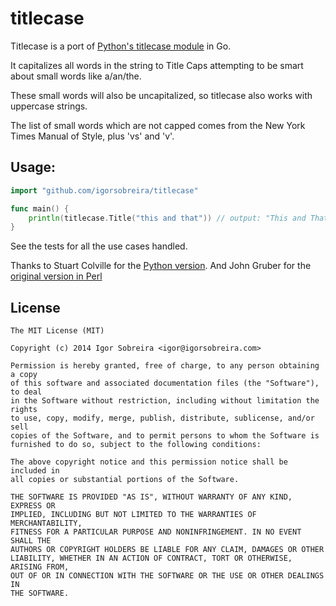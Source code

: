 # titlecase

Titlecase is a port of [Python's titlecase module](https://pypi.python.org/pypi/titlecase/) in Go.

It capitalizes all words in the string to Title Caps attempting to be smart about
small words like a/an/the.

These small words will also be uncapitalized, so titlecase also works with uppercase
strings.

The list of small words which are not capped comes from the New York Times Manual of
Style, plus 'vs' and 'v'.

## Usage:

```go
import "github.com/igorsobreira/titlecase"

func main() {
    println(titlecase.Title("this and that")) // output: "This and That"
}
```

See the tests for all the use cases handled.

Thanks to Stuart Colville for the [Python version](https://pypi.python.org/pypi/titlecase).
And John Gruber for the [original version in Perl](http://daringfireball.net/2008/05/title_case)

## License

```
The MIT License (MIT)

Copyright (c) 2014 Igor Sobreira <igor@igorsobreira.com>

Permission is hereby granted, free of charge, to any person obtaining a copy
of this software and associated documentation files (the "Software"), to deal
in the Software without restriction, including without limitation the rights
to use, copy, modify, merge, publish, distribute, sublicense, and/or sell
copies of the Software, and to permit persons to whom the Software is
furnished to do so, subject to the following conditions:

The above copyright notice and this permission notice shall be included in
all copies or substantial portions of the Software.

THE SOFTWARE IS PROVIDED "AS IS", WITHOUT WARRANTY OF ANY KIND, EXPRESS OR
IMPLIED, INCLUDING BUT NOT LIMITED TO THE WARRANTIES OF MERCHANTABILITY,
FITNESS FOR A PARTICULAR PURPOSE AND NONINFRINGEMENT. IN NO EVENT SHALL THE
AUTHORS OR COPYRIGHT HOLDERS BE LIABLE FOR ANY CLAIM, DAMAGES OR OTHER
LIABILITY, WHETHER IN AN ACTION OF CONTRACT, TORT OR OTHERWISE, ARISING FROM,
OUT OF OR IN CONNECTION WITH THE SOFTWARE OR THE USE OR OTHER DEALINGS IN
THE SOFTWARE.
```
